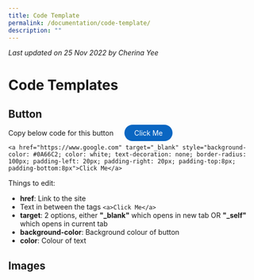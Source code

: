 ```yaml
---
title: Code Template
permalink: /documentation/code-template/
description: ""
---
```

*Last updated on 25 Nov 2022 by Cherina Yee*
# Code Templates

## Button
Copy below code for this button   <a href="https://www.google.com" target="_blank" style="background-color: #0A66C2; color: white; text-decoration: none; border-radius: 100px; padding-left: 20px; padding-right: 20px; padding-top:8px; padding-bottom:8px">Click Me</a>

```
<a href="https://www.google.com" target="_blank" style="background-color: #0A66C2; color: white; text-decoration: none; border-radius: 100px; padding-left: 20px; padding-right: 20px; padding-top:8px; padding-bottom:8px">Click Me</a>
```

Things to edit:
* **href**: Link to the site
* Text in between the tags ```<a>Click Me</a>```
* **target**: 2 options, either **"_blank"** which opens in new tab OR **"_self"** which opens in current tab
* **background-color**: Background colour of button
* **color**: Colour of text

## Images